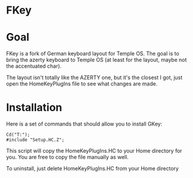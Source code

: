# FKey

# Goal

FKey is a fork of German keyboard layout for Temple OS.
The goal is to bring the azerty keyboard to Temple OS (at least for the layout, maybe not the accentuated char).

The layout isn't totally like the AZERTY one, but it's the closest I got, just open the HomeKeyPlugIns file to see what changes are made.
# Installation

Here is a set of commands that should allow you to install GKey:

    Cd("T:");
    #include "Setup.HC.Z";
    
This script will copy the HomeKeyPlugIns.HC to your Home directory for you.
You are free to copy the file manually as well.

To uninstall, just delete HomeKeyPlugIns.HC from your Home directory
